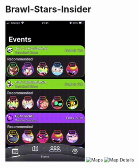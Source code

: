# Brawl-Stars-Insider

![Events](./Brawl%20Stars%20Insider/Resources/Readme/events.gif)
![Maps](./Brawl%20Stars%20Insider/Resources/Readme/maps.gif)
![Map Details](./Brawl%20Stars%20Insider/Resources/Readme/details.gif)
